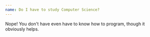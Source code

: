 ```yaml
---
name: Do I have to study Computer Science?
---
```


Nope! You don't have even have to know how to program, though it obviously helps.
